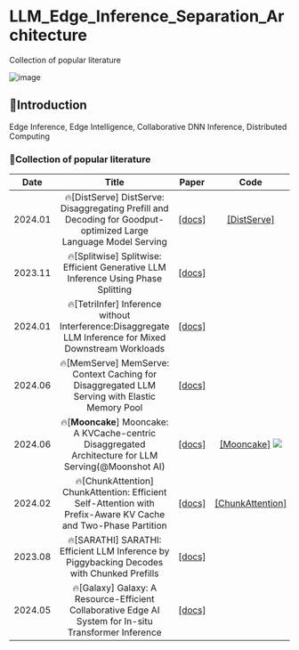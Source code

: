 # LLM_Edge_Inference_Separation_Architecture
Collection of popular literature

![image](https://github.com/user-attachments/assets/cbc1e41a-42da-4ba7-9d09-bbed4f8258e6)

## 📒Introduction
Edge Inference, Edge Intelligence, Collaborative DNN Inference, Distributed Computing

### 📖Collection of popular literature
<div id="Trending-LLM-VLM-Topics"></div>  

|Date|Title|Paper|Code|Recom|
|:---:|:---:|:---:|:---:|:---:|   
|2024.01| 🔥[DistServe] DistServe: Disaggregating Prefill and Decoding for Goodput-optimized Large Language Model Serving|[[docs]](https://arxiv.org/abs/2401.09670) | [[DistServe]](https://github.com/LLMServe/DistServe) | ⭐️⭐️ | 
|2023.11| 🔥[Splitwise] Splitwise: Efficient Generative LLM Inference Using Phase Splitting|[[docs]](https://arxiv.org/abs/2311.18677) | | ⭐️⭐️ | 
|2024.01| 🔥[TetriInfer] Inference without Interference:Disaggregate LLM Inference for Mixed Downstream Workloads|[[docs]](https://arxiv.org/abs/2401.11181) | | ⭐️⭐️ | 
|2024.06| 🔥[MemServe] MemServe: Context Caching for Disaggregated LLM Serving with Elastic Memory Pool|[[docs]](https://arxiv.org/abs/2406.17565) | | ⭐️⭐️ | 
|2024.06|🔥[**Mooncake**] Mooncake: A KVCache-centric Disaggregated Architecture for LLM Serving(@Moonshot AI) |[[docs]](https://github.com/kvcache-ai/Mooncake/blob/main/Mooncake-v1.pdf) | [[Mooncake]](https://github.com/kvcache-ai/Mooncake) ![](https://img.shields.io/github/stars/kvcache-ai/Mooncake.svg?style=social)|⭐️⭐️ |    
|2024.02|🔥[ChunkAttention] ChunkAttention: Efficient Self-Attention with Prefix-Aware KV Cache and Two-Phase Partition| [[docs]](https://arxiv.org/abs/2402.15220) | [[ChunkAttention]](https://github.com/microsoft/chunk-attention) |⭐️⭐️ |  
|2023.08| 🔥[SARATHI] SARATHI: Efficient LLM Inference by Piggybacking Decodes with Chunked Prefills|[[docs]](https://arxiv.org/abs/2308.16369) | | ⭐️ | 
|2024.05| 🔥[Galaxy] Galaxy: A Resource-Efficient Collaborative Edge AI System for In-situ Transformer Inference|[[docs]](https://arxiv.org/abs/2405.17245) | | ⭐️ | 

 
<!--
<div align='center'>
  <img width="450" height="250" alt="v02" src="https://github.com/DefTruth/LLMs-Inference-Papers/assets/31974251/bb136842-8054-4599-8bfe-36c36f0e997f">  
<a href="https://star-history.com/#DefTruth/Awesome-LLM-Inference&Date">
  <picture align='center'>
    <source media="(prefers-color-scheme: dark)" srcset="https://api.star-history.com/svg?repos=DefTruth/Awesome-LLM-Inference&type=Date&theme=dark" />
    <source media="(prefers-color-scheme: light)" srcset="https://api.star-history.com/svg?repos=DefTruth/Awesome-LLM-Inference&type=Date" />
    <img width="350" height="250" alt="Star History Chart" src="https://api.star-history.com/svg?repos=DefTruth/Awesome-LLM-Inference&type=Date" />
  </picture>
</a>
</div>
-->

